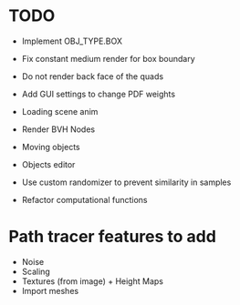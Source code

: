 # TODO
- Implement OBJ_TYPE.BOX
- Fix constant medium render for box boundary 

- Do not render back face of the quads
- Add GUI settings to change PDF weights
- Loading scene anim
- Render BVH Nodes
- Moving objects
- Objects editor
- Use custom randomizer to prevent similarity in samples
- Refactor computational functions

# Path tracer features to add
- Noise
- Scaling
- Textures (from image) + Height Maps
- Import meshes